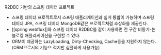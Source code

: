 R2DBC 기반의 스프링 데이터 프로젝트

- 스프링 데이터 프로젝트로서 스프링 애플리케이션과 쉽게 통합이 가능하며 스프링 데이터 JPA, 스프링 데이터 MongoDB같은 프로젝트처럼 추상화를 제공한다.
- [[spring webflux]]와 스프링 데이터 R2DBC를 같이 사용하면 전 구간 비동기-논블로킹 애플리케이션을 구현할 수 있다.
- ORM이 제공하는 LazyLoading, Dirty-Checking, Cache등을 지원하지 않는다.(ORM으로서의 기능으 적지만 심플하게 사용가능)


